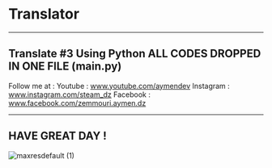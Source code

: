 # Translator

----------------------------------------
Translate #3 Using Python
ALL CODES DROPPED IN ONE FILE (main.py)
---------------------------------------

Follow me at :
Youtube : www.youtube.com/aymendev
Instagram : www.instagram.com/steam_dz
Facebook : www.facebook.com/zemmouri.aymen.dz

----------------------------------------
HAVE GREAT DAY !
----------------------------------------

![maxresdefault (1)](https://user-images.githubusercontent.com/68467119/118494269-e3de6380-b719-11eb-995d-d001761c16c5.jpg)
